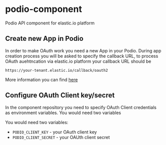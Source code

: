 # podio-component
Podio API component for elastic.io platform

## Create new App in Podio

In order to make OAuth work you need a new App in your Podio. During app creation process you will be asked to specify
the callback URL, to process OAuth auehtncation via elastic.io platform your callback URL should be 

```
https://your-tenant.elastic.io/callback/oauth2
```

More information you can find [here](https://developers.podio.com/authentication)


## Configure OAuth Client key/secret

In the component repository you need to specify OAuth Client credentials as environment variables. You would need two variables

You would need two variables:
 * ```PODIO_CLIENT_KEY``` - your OAuth client key
 * ```PODIO_CLIENT_SECRET``` - your OAUth client secret

